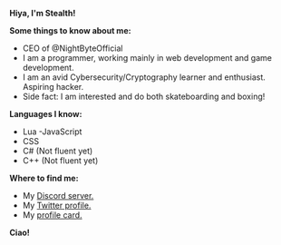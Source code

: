 **Hiya, I'm Stealth!**

__Some things to know about me:__
- CEO of @NightByteOfficial
- I am a programmer, working mainly in web development and game development.
- I am an avid Cybersecurity/Cryptography learner and enthusiast. Aspiring hacker.
- Side fact: I am interested and do both skateboarding and boxing!

__Languages I know:__
- Lua
-JavaScript
- CSS
- C# (Not fluent yet)
- C++ (Not fluent yet)

__Where to find me:__
- My [Discord server.](https://discord.gg/7gcf5HTuVT)
- My [Twitter profile.](https://twitter.com/Stealth_Logic)
- My [profile card.](https://stealthlogic.carrd.co)

__Ciao!__
